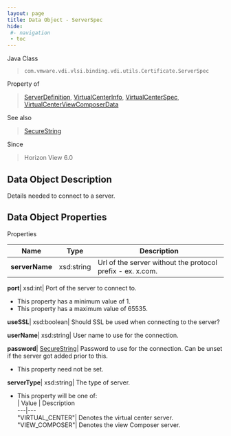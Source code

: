 ```yaml
---
layout: page
title: Data Object - ServerSpec
hide:
 #- navigation
 - toc
---
```






Java Class  
> `com.vmware.vdi.vlsi.binding.vdi.utils.Certificate.ServerSpec`

Property of  
> [ServerDefinition](vdi.utils.Certificate.ServerDefinition.md#field_detail), [VirtualCenterInfo](vdi.infrastructure.VirtualCenter.VirtualCenterInfo.md#field_detail), [VirtualCenterSpec](vdi.infrastructure.VirtualCenter.VirtualCenterSpec.md#field_detail), [VirtualCenterViewComposerData](vdi.infrastructure.VirtualCenter.ViewComposerData.md#field_detail)

See also  
> [SecureString](vdi.util.SecureString.md)

Since  
> Horizon View 6.0


## Data Object Description 

Details needed to connect to a server. 

## Data Object Properties

Properties

Name |  Type |  Description   
---|---|---  
**serverName**|  xsd:string|  Url of the server without the protocol prefix - ex. x.com.   
  
**port**|  xsd:int|  Port of the server to connect to.   


  * This property has a minimum value of 1. 
  * This property has a maximum value of 65535. 

  
**useSSL**|  xsd:boolean|  Should SSL be used when connecting to the server?   
  
**userName**|  xsd:string|  User name to use for the connection.   
  
**password**| [SecureString](vdi.util.SecureString.md)|  Password to use for the connection. Can be unset if the server got added prior to this.   


 * This property need not be set.

  
**serverType**|  xsd:string|  The type of server.   


  * This property will be one of:  
|  Value |  Description   
---|---  
"VIRTUAL_CENTER"| Denotes the virtual center server.  
"VIEW_COMPOSER"| Denotes the view Composer server.  

  
  

  
